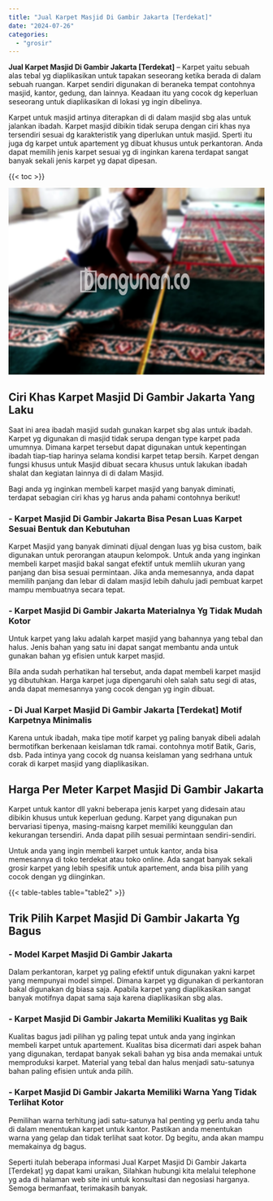 ```yaml
---
title: "Jual Karpet Masjid Di Gambir Jakarta [Terdekat]"
date: "2024-07-26"
categories: 
  - "grosir"
---
```


**Jual Karpet Masjid Di Gambir Jakarta \[Terdekat\]** – Karpet yaitu sebuah alas tebal yg diaplikasikan untuk tapakan seseorang ketika berada di dalam sebuah ruangan. Karpet sendiri digunakan di beraneka tempat contohnya masjid, kantor, gedung, dan lainnya. Keadaan itu yang cocok dg keperluan seseorang untuk diaplikasikan di lokasi yg ingin dibelinya.

Karpet untuk masjid artinya diterapkan di di dalam masjid sbg alas untuk jalankan ibadah. Karpet masjid dibikin tidak serupa dengan ciri khas nya tersendiri sesuai dg karakteristik yang diperlukan untuk masjid. Sperti itu juga dg karpet untuk apartement yg dibuat khusus untuk perkantoran. Anda dapat memilih jenis karpet sesuai yg di inginkan karena terdapat sangat banyak sekali jenis karpet yg dapat dipesan.

{{< toc >}}

![Jual Karpet Masjid Di Gambir Jakarta [Terdekat]](/images/grosir-karpet-murah-37.png)

## Ciri Khas Karpet Masjid Di Gambir Jakarta Yang Laku

Saat ini area ibadah masjid sudah gunakan karpet sbg alas untuk ibadah. Karpet yg digunakan di masjid tidak serupa dengan type karpet pada umumnya. Dimana karpet tersebut dapat digunakan untuk kepentingan ibadah tiap-tiap harinya selama kondisi karpet tetap bersih. Karpet dengan fungsi khusus untuk Masjid dibuat secara khusus untuk lakukan ibadah shalat dan kegiatan lainnya di di dalam Masjid.

Bagi anda yg inginkan membeli karpet masjid yang banyak diminati, terdapat sebagian ciri khas yg harus anda pahami contohnya berikut!

### \- Karpet Masjid Di Gambir Jakarta Bisa Pesan Luas Karpet Sesuai Bentuk dan Kebutuhan

Karpet Masjid yang banyak diminati dijual dengan luas yg bisa custom, baik digunakan untuk perorangan ataupun kelompok. Untuk anda yang inginkan membeli karpet masjid bakal sangat efektif untuk memliih ukuran yang panjang dan bisa sesuai permintaan. Jika anda memesannya, anda dapat memilih panjang dan lebar di dalam masjid lebih dahulu jadi pembuat karpet mampu membuatnya secara tepat.

### \- Karpet Masjid Di Gambir Jakarta Materialnya Yg Tidak Mudah Kotor

Untuk karpet yang laku adalah karpet masjid yang bahannya yang tebal dan halus. Jenis bahan yang satu ini dapat sangat membantu anda untuk gunakan bahan yg efisien untuk karpet masjid.

Bila anda sudah perhatikan hal tersebut, anda dapat membeli karpet masjid yg dibutuhkan. Harga karpet juga dipengaruhi oleh salah satu segi di atas, anda dapat memesannya yang cocok dengan yg ingin dibuat.

### \- Di Jual Karpet Masjid Di Gambir Jakarta \[Terdekat\] Motif Karpetnya Minimalis

Karena untuk ibadah, maka tipe motif karpet yg paling banyak dibeli adalah bermotifkan berkenaan keislaman tdk ramai. contohnya motif Batik, Garis, dsb. Pada intinya yang cocok dg nuansa keislaman yang sedrhana untuk corak di karpet masjid yang diaplikasikan.

## Harga Per Meter Karpet Masjid Di Gambir Jakarta

Karpet untuk kantor dll yakni beberapa jenis karpet yang didesain atau dibikin khusus untuk keperluan gedung. Karpet yang digunakan pun bervariasi tipenya, masing-maisng karpet memiliki keunggulan dan kekurangan tersendiri. Anda dapat pilih sesuai permintaan sendiri-sendiri.

Untuk anda yang ingin membeli karpet untuk kantor, anda bisa memesannya di toko terdekat atau toko online. Ada sangat banyak sekali grosir karpet yang lebih spesifik untuk apartement, anda bisa pilih yang cocok dengan yg diinginkan.

{{< table-tables table="table2" >}}

## Trik Pilih Karpet Masjid Di Gambir Jakarta Yg Bagus

### \- Model Karpet Masjid Di Gambir Jakarta

Dalam perkantoran, karpet yg paling efektif untuk digunakan yakni karpet yang mempunyai model simpel. Dimana karpet yg digunakan di perkantoran bakal digunakan dg biasa saja. Apabila karpet yang diaplikasikan sangat banyak motifnya dapat sama saja karena diaplikasikan sbg alas.

### \- Karpet Masjid Di Gambir Jakarta Memiliki Kualitas yg Baik

Kualitas bagus jadi pilihan yg paling tepat untuk anda yang inginkan membeli karpet untuk apartement. Kualitas bisa dicermati dari aspek bahan yang digunakan, terdapat banyak sekali bahan yg bisa anda memakai untuk memproduksi karpet. Material yang tebal dan halus menjadi satu-satunya bahan paling efisien untuk anda pilih.

### \- Karpet Masjid Di Gambir Jakarta Memiliki Warna Yang Tidak Terlihat Kotor

Pemilihan warna terhitung jadi satu-satunya hal penting yg perlu anda tahu di dalam menentukan karpet untuk kantor. Pastikan anda menentukan warna yang gelap dan tidak terlihat saat kotor. Dg begitu, anda akan mampu memakainya dg bagus.

Seperti itulah beberapa informasi Jual Karpet Masjid Di Gambir Jakarta \[Terdekat\] yg dapat kami uraikan, Silahkan hubungi kita melalui telephone yg ada di halaman web site ini untuk konsultasi dan negosiasi harganya. Semoga bermanfaat, terimakasih banyak.
